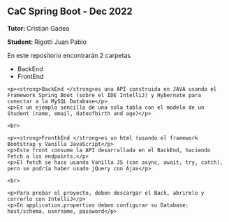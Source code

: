 <div class="container header">
    <h2>CaC Spring Boot - Dec 2022</h2>
    <p><strong>Tutor: </strong>Cristian Gadea</p>
    <p><strong>Student: </strong>Rigotti Juan Pablo</p>
</div>

<div class="container body">
    <p>En este repositorio encontrarán 2 carpetas</p>
    <ul>
        <li>BackEnd</li>
        <li>FrontEnd</li>
    </ul>

    <p><strong>BackEnd </strong>es una API construida en JAVA usando el Framework Spring Boot (sobre el IDE IntelliJ) y Hybernate para conectar a la MySQL Database</p>
    <p>Es un ejemplo sencillo de una sola tabla con el modelo de un Student (name, email, dateofbirth and age)</p>

    <br>

    <p><strong>FrontkEnd </strong>es un html (usando el framework Bootstrap y Vanilla JavaScript</p>
    <p>Este front consume la API desarrallada en el BackEnd, haciendo Fetch a los endpoints.</p>
    <p>El fetch se hace usando Vanilla JS (con async, await, try, catch), pero se podría haber usado jQuery con Ajax</p>

    <br>

    <p>Para probar el proyecto, deben descargar el Back, abrirelo y correrlo con IntelliJ</p>
    <p>En application.properties deben configurar su Database: host/schema, username, password</p>
</div>
